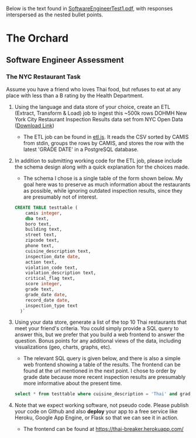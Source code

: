 Below is the text found in [SoftwareEngineerTest1.pdf](SoftwareEngineerTest1.pdf), with responses interspersed as the nested bullet points.

# The Orchard
## Software Engineer Assessment
### The NYC Restaurant Task

Assume you have a friend who loves Thai food, but refuses to eat at any place with less than a B rating by the Health Department.

1. Using the language and data store of your choice, create an ETL (Extract, Transform & Load) job to ingest this ~500k rows DOHMH New York City Restaurant Inspection Results data set from NYC Open Data ([Download Link](https://nycopendata.socrata.com/api/views/xx67-kt59/rows.csv?accessType=DOWNLOAD))

    * The ETL job can be found in [etl.js](etl.js). It reads the CSV sorted by CAMIS from stdin, groups the rows by CAMIS, and stores the row with the latest 'GRADE DATE' in a PostgreSQL database.

2. In addition to submitting working code for the ETL job, please include the schema design along with a quick explanation for the choices made.

    * The schema I chose is a single table of the form shown below. My goal here was to preserve as much information about the restaurants as possible, while ignoring outdated inspection results, since they are presumably not of interest.

    ```sql
    CREATE TABLE testtable (
        camis integer,
        dba text,
        boro text,
        building text,
        street text,
        zipcode text,
        phone text,
        cuisine_description text,
        inspection_date date,
        action text,
        violation_code text,
        violation_description text,
        critical_flag text,
        score integer,
        grade text,
        grade_date date,
        record_date date,
        inspection_type text
      )`
    ```

3. Using your data store, generate a list of the top 10 Thai restaurants that meet your friend's criteria. You could simply provide a SQL query to answer this, but we prefer that you build a web frontend to answer the question. Bonus points for any additional views of the data, including visualizations (geo, charts, graphs, etc).

    * The relevant SQL query is given below, and there is also a simple web frontend showing a table of the results. The frontend can be found at the url mentioned in the next point. I chose to order by grade date because more recent inspection results are presumably more informative about the present time.

    ```sql
    select * from testtable where cuisine_description = 'Thai' and grade in ('A', 'B') order by grade_date desc limit 10;
    ```

4. Note that we expect working software, not pseudo code. Please publish your code on Github and also **deploy** your app to a free service like Heroku, Google App Engine, or Flask so that we can see it in action.

    * The frontend can be found at https://thai-breaker.herokuapp.com/

